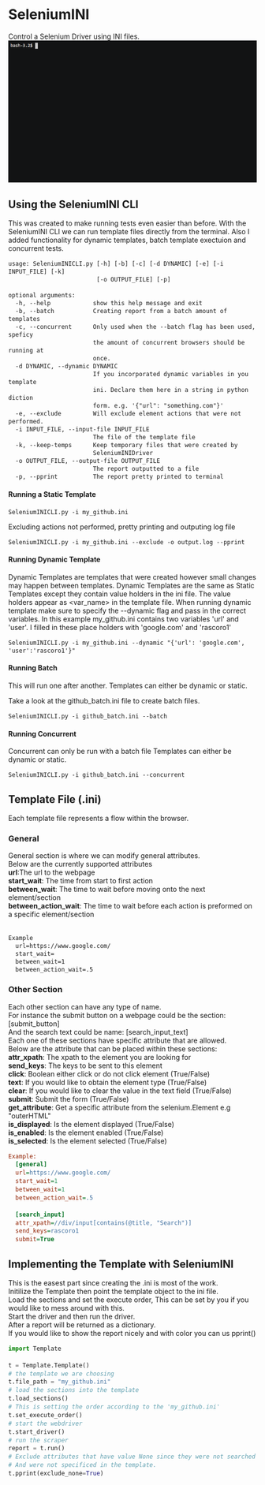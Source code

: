 # SeleniumINI
Control a Selenium Driver using INI files.
![Demo](https://github.com/rascoro1/SeleniumINI/blob/master/demo.gif)

## Using the SeleniumINI CLI
This was created to make running tests even easier than before.
With the SeleniumINI CLI we can run template files directly from the terminal.
Also I added functionality for dynamic templates, batch template exectuion and concurrent tests.

```
usage: SeleniumINICLI.py [-h] [-b] [-c] [-d DYNAMIC] [-e] [-i INPUT_FILE] [-k]
                         [-o OUTPUT_FILE] [-p]

optional arguments:
  -h, --help            show this help message and exit
  -b, --batch           Creating report from a batch amount of templates
  -c, --concurrent      Only used when the --batch flag has been used, speficy
                        the amount of concurrent browsers should be running at
                        once.
  -d DYNAMIC, --dynamic DYNAMIC
                        If you incorporated dynamic variables in you template
                        ini. Declare them here in a string in python diction
                        form. e.g. '{"url": "something.com"}'
  -e, --exclude         Will exclude element actions that were not performed.
  -i INPUT_FILE, --input-file INPUT_FILE
                        The file of the template file
  -k, --keep-temps      Keep temporary files that were created by
                        SeleniumINIDriver
  -o OUTPUT_FILE, --output-file OUTPUT_FILE
                        The report outputted to a file
  -p, --pprint          The report pretty printed to terminal

```
#### Running a Static Template
```
SeleniumINICLI.py -i my_github.ini
```
Excluding actions not performed, pretty printing and outputing log file
```
SeleniumINICLI.py -i my_github.ini --exclude -o output.log --pprint
```
#### Running Dynamic Template
Dynamic Templates are templates that were created however small changes may happen between templates.
Dynamic Templates are the same as Static Templates except they contain value holders in the ini file.
The value holders appear as <var_name> in the template file.
When running dynamic template make sure to specify the --dynamic flag and pass in the correct variables.
In this example my_github.ini contains two variables 'url' and 'user'. I filled in these place holders with 'google.com' and 'rascoro1'
```
SeleniumINICLI.py -i my_github.ini --dynamic "{'url': 'google.com', 'user':'rascoro1'}"
```
#### Running Batch
This will run one after another.
Templates can either be dynamic or static.

Take a look at the github_batch.ini file to create batch files.
```
SeleniumINICLI.py -i github_batch.ini --batch
```
#### Running Concurrent
Concurrent can only be run with a batch file
Templates can either be dynamic or static.
```
SeleniumINICLI.py -i github_batch.ini --concurrent

```

## Template File (.ini)
Each template file represents a flow within the browser.

### General
General section is where we can modify general attributes. <br />
Below are the currently supported attributes<br />
**url**:The url to the webpage<br />
**start_wait**: The time from start to first action<br />
**between_wait**: The time to wait before moving onto the next element/section<br />
**between_action_wait**: The time to wait before each action is preformed on a specific element/section<br />
<br />
```
Example
  url=https://www.google.com/
  start_wait=
  between_wait=1
  between_action_wait=.5
```

### Other Section
Each other section can have any type of name. <br />
For instance the submit button on a webpage could be the section: [submit_button]<br />
And the search text could be name: [search_input_text]<br />
Each one of these sections have specific attribute that are allowed.<br />
Below are the attribute that can be placed within these sections:<br />
**attr_xpath**: The xpath to the element you are looking for<br />
**send_keys**: The keys to be sent to this element<br />
**click**: Boolean either click or do not click element (True/False)<br />
**text**: If you would like to obtain the element type (True/False)<br />
**clear**: If you would like to clear the value in the text field (True/False)<br />
**submit**: Submit the form (True/False)<br />
**get_attribute**: Get a specific attribute from the selenium.Element e.g "outerHTML"<br />
**is_displayed**: Is the element displayed (True/False)<br />
**is_enabled**: Is the element enabled (True/False)<br />
**is_selected**: Is the element selected (True/False)<br />

```ini
Example:
  [general]
  url=https://www.google.com/
  start_wait=1
  between_wait=1
  between_action_wait=.5

  [search_input]
  attr_xpath=//div/input[contains(@title, "Search")]
  send_keys=rascoro1
  submit=True
```
## Implementing the Template with SeleniumINI
This is the easest part since creating the .ini is most of the work.<br />
Initilize the Template then point the template object to the ini file.<br />
Load the sections and set the execute order, This can be set by you if you would like to mess around with this.<br />
Start the driver and then run the driver.<br />
After a report will be returned as a dictionary.<br />
If you would like to show the report nicely and with color you can us pprint()<br />

```python
import Template

t = Template.Template()
# the template we are choosing
t.file_path = "my_github.ini"
# load the sections into the template
t.load_sections()
# This is setting the order according to the 'my_github.ini'
t.set_execute_order()
# start the webdriver
t.start_driver()
# run the scraper
report = t.run()
# Exclude attributes that have value None since they were not searched for
# And were not specificed in the template.
t.pprint(exclude_none=True)
```
